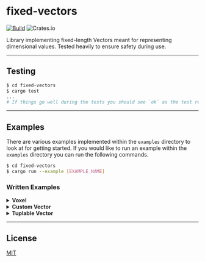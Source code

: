 # **fixed-vectors**

[![Build](https://github.com/c1m50c/fixed-vectors/actions/workflows/build.yml/badge.svg?branch=main)](https://github.com/c1m50c/fixed-vectors/actions/workflows/build.yml)
![Crates.io](https://img.shields.io/crates/v/fixed-vectors?color=orange)

Library implementing fixed-length Vectors meant for representing dimensional values. Tested heavily to ensure safety during use.

---

## **Testing**
```bash
$ cd fixed-vectors
$ cargo test
...
# If things go well during the tests you should see `ok` as the test result.
```

---

## **Examples**
There are various examples implemented within the `examples` directory to look at for getting started. If you would like to run an example within the `examples` directory you can run the following commands.
```bash
$ cd fixed-vectors
$ cargo run --example [EXAMPLE_NAME]
```

### **Written Examples**
<details>
<summary><strong>Voxel</strong></summary>
Example below shows how a 
<a href="https://en.wikipedia.org/wiki/Voxel"><strong>Voxel</strong></a> 
might be implemented using a <strong>Vector3</strong>.

```rust
use fixed_vectors::Vector3;
use core::ops::Index;
use std::vec::Vec;

#[derive(Debug, PartialEq, Eq)]
struct Voxel {
    pub position: Vector3<u32>,
}

#[derive(Debug, PartialEq, Eq)]
struct VoxelChunk {
    voxels: Vec<Voxel>,
    size: Vector3<u32>,
}

impl VoxelChunk {
    pub fn new(size: Vector3<u32>) -> Self {
        let mut voxels = Vec::with_capacity((size.x * size.y * size.z) as usize);

        for x in 0 .. size.x {
            for y in 0 .. size.y {
                for z in 0 .. size.z {
                    let new_voxel = Voxel { position: Vector3::new(x, y, z) };
                    voxels.push(new_voxel);
                }
            }
        }

        return Self {
            voxels,
            size,
        };
    }
}

impl Index<Vector3<u32>> for VoxelChunk {
    type Output = Voxel;

    fn index(&self, index: Vector3<u32>) -> &Self::Output {
        return &self.voxels[position_as_index(self.size, index)];
    }
}

/*
    NOTE: Because of the order a [`VoxelChunk`] is constructed, we can use this formula to estimate an index
        of a [`Voxel`] within the `voxels` [`Vec`].
*/
const fn position_as_index(size: Vector3<u32>, position: Vector3<u32>) -> usize {
    return (position.z + (position.y * size.z) + (position.x * size.z * size.y)) as usize;
}

fn main() {
    let chunk = VoxelChunk::new(Vector3::new(8, 16, 8));
    let position = Vector3::<u32>::new(4, 8, 4);
    assert_eq!(chunk[position].position, position);
}
```
</details>

<details>
<summary><strong>Custom Vector</strong></summary>
Example below shows how you would create a custom <strong>Vector</strong> Struct.

```rust
use fixed_vectors::{Vector, impl_vector};

struct Vector5<T> {
    x: T,
    y: T,
    z: T,
    w: T,
    v: T,
}

impl_vector!(Vector5 { x, y, z, w, v }, 5);

fn main() {
    println!("Vector5 Name: {}", Vector5::<()>::NAME);
    println!("Vector5 Length: {}", Vector5::<()>::LEN);
    println!("Vector5<i32> Size: {}", Vector5::<i32>::SIZE);
    
    let vector = Vector5::new(1, 2, 3, 4, 5);

    println!("Vector: {}", vector);
    println!("Vector Debug: {:?}", vector);
    println!("Vector as Array: {:?}", vector.to_array());
    println!("Vector as Vec: {:?}", vector.to_vec());

    let mut sum = 0;
    for i in vector { sum += i; }
    println!("Vector Sum: {}", sum);
}
```
</details>

<details>
<summary><strong>Tuplable Vector</strong></summary>
Example below shows how you would implemented the <strong>TuplableVector</strong> Trait in a
<strong>Vector</strong>, as it's not currently implemented automatically with the <strong>impl_vector!</strong> Macro.

```rust
use fixed_vectors::{TuplableVector, impl_vector};

struct Vector2<T> {
    x: T,
    y: T,
}

impl_vector!(Vector2 { x, y }, 2);

impl<T> TuplableVector<T, { Vector2::<()>::LEN }> for Vector2<T> {
    type Output = (T, T);

    fn to_tuple(self) -> Self::Output {
        return (self.x, self.y);
    }
}

fn main() {
    let tuple = Vector2::new("Vector", "2").to_tuple();
    println!("Vector as Tuple: {:?}", tuple);
    assert_eq!(tuple, ("Vector", "2"));
}
```
</details>

---

## **License**
<a href="https://github.com/c1m50c/fixed-vectors/blob/main/LICENSE">MIT</a>